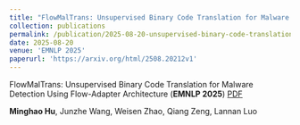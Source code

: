 ```yaml
---
title: "FlowMalTrans: Unsupervised Binary Code Translation for Malware Detection Using Flow-Adapter Architecture"
collection: publications
permalink: /publication/2025-08-20-unsupervised-binary-code-translation
date: 2025-08-20
venue: 'EMNLP 2025'
paperurl: 'https://arxiv.org/html/2508.20212v1'
---
```


FlowMalTrans: Unsupervised Binary Code Translation for Malware Detection Using Flow-Adapter Architecture (**EMNLP 2025**) [PDF](https://arxiv.org/abs/2508.20212)

**Minghao Hu**, Junzhe Wang, Weisen Zhao, Qiang Zeng, Lannan Luo
